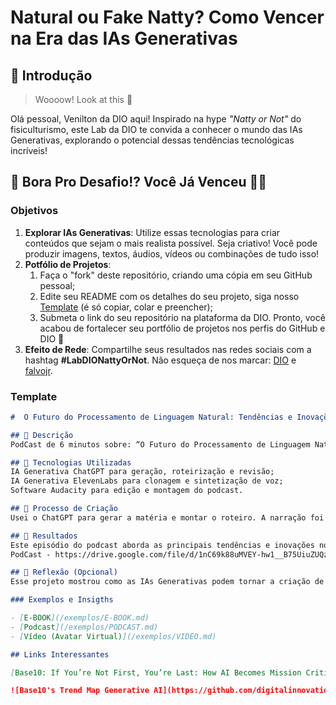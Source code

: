 # Natural ou Fake Natty? Como Vencer na Era das IAs Generativas

## 🚀 Introdução

> Woooow! Look at this 👀

Olá pessoal, Venilton da DIO aqui! Inspirado na hype _"Natty or Not"_ do fisiculturismo, este Lab da DIO te convida a conhecer o mundo das IAs Generativas, explorando o potencial dessas tendências tecnológicas incríveis!

## 🎯 Bora Pro Desafio!? Você Já Venceu 💪🤓

### Objetivos

1. **Explorar IAs Generativas**: Utilize essas tecnologias para criar conteúdos que sejam o mais realista possível. Seja criativo! Você pode produzir imagens, textos, áudios, vídeos ou combinações de tudo isso!
1. **Potfólio de Projetos**:
    1. Faça o "fork" deste repositório, criando uma cópia em seu GitHub pessoal;
    2. Edite seu README com os detalhes do seu projeto, siga nosso [Template](#template) (é só copiar, colar e preencher);
    3. Submeta o link do seu repositório na plataforma da DIO. Pronto, você acabou de fortalecer seu portfólio de projetos nos perfis do GitHub e DIO 🚀
1. **Efeito de Rede**: Compartilhe seus resultados nas redes sociais com a hashtag **#LabDIONattyOrNot**. Não esqueça de nos marcar: [DIO](https://www.linkedin.com/school/dio-makethechange) e [falvojr](https://www.linkedin.com/in/falvojr).

### Template

```markdown
#  O Futuro do Processamento de Linguagem Natural: Tendências e Inovações ;)

## 📒 Descrição
PodCast de 6 minutos sobre: “O Futuro do Processamento de Linguagem Natural: Tendências e Inovações.”

## 🤖 Tecnologias Utilizadas
IA Generativa ChatGPT para geração, roteirização e revisão;
IA Generativa ElevenLabs para clonagem e sintetização de voz;
Software Audacity para edição e montagem do podcast.

## 🧐 Processo de Criação
Usei o ChatGPT para gerar a matéria e montar o roteiro. A narração foi feita com a ElevenLabs, que ajudou a dar uma voz mais natural e expressiva. E pra finalizar a edição do áudio usei o Audacity, garantindo um som limpo e bem ajustado.

## 🚀 Resultados
Este episódio do podcast aborda as principais tendências e inovações no campo do Processamento de Linguagem Natural, oferecendo uma visão clara e objetiva para quem deseja entender rapidamente o tema.
PodCast - https://drive.google.com/file/d/1nC69k88uMVEY-hw1__B75UiuZUQzhPbn/view?usp=drive_link

## 💭 Reflexão (Opcional)
Esse projeto mostrou como as IAs Generativas podem tornar a criação de conteúdo em áudio muito mais fácil e acessível. O mais interessante é que, mesmo sendo tecnologia, o resultado ficou mais natural e humanizado. As vozes soam mais próximas da fala real, e o roteiro ganhou fluidez e emoção, como se tivesse sido feito à mão, com cuidado em cada detalhe. Isso abriu novas possibilidades pra quem quer criar conteúdo com qualidade, sem perder o toque humano.

### Exemplos e Insigths

- [E-BOOK](/exemplos/E-BOOK.md)
- [Podcast](/exemplos/PODCAST.md)
- [Vídeo (Avatar Virtual)](/exemplos/VIDEO.md)

## Links Interessantes

[Base10: If You’re Not First, You’re Last: How AI Becomes Mission Critical](https://base10.vc/post/generative-ai-mission-critical/)

![Base10's Trend Map Generative AI](https://github.com/digitalinnovationone/lab-natty-or-not/assets/730492/f4df26e8-f8f7-4419-8252-c69d73ea930c)
